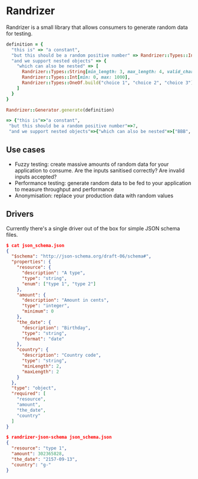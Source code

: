 # Randrizer

Randrizer is a small library that allows consumers to generate random data
for testing.

```ruby
definition = {
  "this is" => "a constant",
  "but this should be a random positive number" => Randrizer::Types::Int[min: 1, max: 10],
  "and we support nested objects" => {
    "which can also be nested" => [
      Randrizer::Types::String[min_length: 3, max_length: 4, valid_chars: "ABC"],
      Randrizer::Types::Int[min: 0, max: 1000],
      Randrizer::Types::OneOf.build("choice 1", "choice 2", "choice 3")
    ]
  }
}

Randrizer::Generator.generate(definition)
```
```ruby
=> {"this is"=>"a constant",
 "but this should be a random positive number"=>7,
 "and we support nested objects"=>{"which can also be nested"=>["BBB", 828, "choice 2"]}}
```

## Use cases

* Fuzzy testing: create massive amounts of random data for your application
  to consume. Are the inputs sanitised correctly? Are invalid inputs accepted?
* Performance testing: generate random data to be fed to your application to
  measure throughput and performance
* Anonymisation: replace your production data with random values 

## Drivers

Currently there's a single driver out of the box for simple JSON schema files.

```json
$ cat json_schema.json
{
  "$schema": "http://json-schema.org/draft-06/schema#",
  "properties": {
    "resource": {
      "description": "A type",
      "type": "string",
      "enum": ["type 1", "type 2"]
    },
    "amount": {
      "description": "Amount in cents",
      "type": "integer",
      "minimum": 0
    },
    "the_date": {
      "description": "Birthday",
      "type": "string",
      "format": "date"
    },
    "country": {
      "description": "Country code",
      "type": "string",
      "minLength": 2,
      "maxLength": 2
    }
  },
  "type": "object",
  "required": [
    "resource",
    "amount",
    "the_date",
    "country"
  ]
}
```

```json
$ randrizer-json-schema json_schema.json
{
  "resource": "type 1",
  "amount": 302365828,
  "the_date": "2157-09-13",
  "country": "g-"
}
```